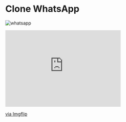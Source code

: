 # Clone WhatsApp

![whatsapp](https://user-images.githubusercontent.com/77996469/135701233-04051ffb-16ab-461b-afc5-780c843c1785.jpg)
<div style="width:360px;max-width:100%;"><div style="height:0;padding-bottom:66.67%;position:relative;"><iframe width="360" height="240" style="position:absolute;top:0;left:0;width:100%;height:100%;" frameBorder="0" src="https://imgflip.com/embed/69agzh"></iframe></div><p><a href="https://imgflip.com/gif/69agzh">via Imgflip</a></p></div>

